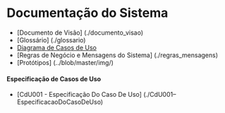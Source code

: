 # Documentação do Sistema  
 - [Documento de Visão] (./documento_visao)
 - [Glossário] (./glossario)
 - [Diagrama de Casos de Uso](./diagrama-caso-de-uso)
 - [Regras de Negócio e Mensagens do Sistema] (./regras_mensagens)
 - [Protótipos] (../blob/master/img/)

#### Especificação de Casos de Uso  
 - [CdU001 - Especificação Do Caso De Uso] (./CdU001–EspecificacaoDoCasoDeUso)
